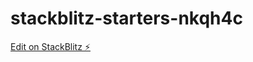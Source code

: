 # stackblitz-starters-nkqh4c

[Edit on StackBlitz ⚡️](https://stackblitz.com/edit/stackblitz-starters-nkqh4c)